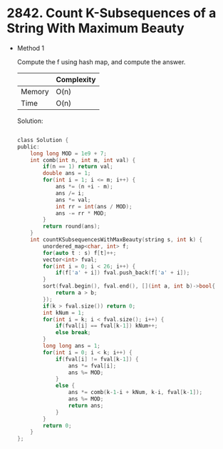 # 2842. Count K-Subsequences of a String With Maximum Beauty    
- Method 1

    Compute the f using hash map, and compute the answer.

    | |   Complexity  |
    | ----------- | ----------- | 
    |  Memory     | O(n) | 
    |      Time       |  O(n) | 


    Solution:

    ``` h

    class Solution {
    public:
        long long MOD = 1e9 + 7;
        int comb(int n, int m, int val) {
            if(n == 1) return val;
            double ans = 1;
            for(int i = 1; i <= m; i++) {
                ans *= (n +i - m);
                ans /= i;
                ans *= val;
                int rr = int(ans / MOD);
                ans -= rr * MOD;
            }
            return round(ans);
        }
        int countKSubsequencesWithMaxBeauty(string s, int k) {
            unordered_map<char, int> f;
            for(auto t : s) f[t]++;
            vector<int> fval;
            for(int i = 0; i < 26; i++) {
                if(f['a' + i]) fval.push_back(f['a' + i]);
            }
            sort(fval.begin(), fval.end(), [](int a, int b)->bool{
                return a > b;
            });
            if(k > fval.size()) return 0;
            int kNum = 1;
            for(int i = k; i < fval.size(); i++) {
                if(fval[i] == fval[k-1]) kNum++;
                else break;
            }
            long long ans = 1;
            for(int i = 0; i < k; i++) {
                if(fval[i] != fval[k-1]) {
                    ans *= fval[i];
                    ans %= MOD;
                }
                else {
                    ans *= comb(k-1-i + kNum, k-i, fval[k-1]);
                    ans %= MOD;
                    return ans;
                }
            }
            return 0;
        }
    };

    ```

<!-- - Method 2

    This is another method.

    | |   Complexity  |
    | ----------- | ----------- | 
    |  Memory     | O(n) | 
    |      Time       |  O(n) | 


    Solution:

    ``` h



    ```

- Additional Knowledge:
       
    Here are some additional knowledge.



<br> -->
